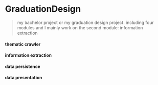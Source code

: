 # GraduationDesign
> my bachelor project or my graduation design project.
  including four modules and I mainly work on the second module: information extraction

#### thematic crawler
#### information extraction
#### data persistence
#### data presentation
